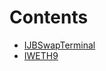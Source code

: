 

# Contents
- [IJBSwapTerminal](IJBSwapTerminal.sol/interface.IJBSwapTerminal.md)
- [IWETH9](IWETH9.sol/interface.IWETH9.md)
